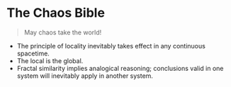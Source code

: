 # The Chaos Bible

> May chaos take the world!

- The principle of locality inevitably takes effect in any continuous spacetime.
- The local is the global.
- Fractal similarity implies analogical reasoning; conclusions valid in one system will inevitably apply in another system.


